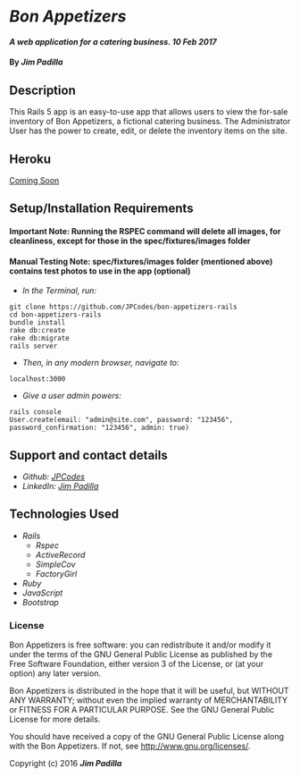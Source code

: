 # _Bon Appetizers_

#### _A web application for a catering business. 10 Feb 2017_

#### By _**Jim Padilla**_

## Description

This Rails 5 app is an easy-to-use app that allows users to view the for-sale inventory of Bon Appetizers, a fictional catering business. The Administrator User has the power to create, edit, or delete the inventory items on the site.

## Heroku
[Coming Soon](#)

## Setup/Installation Requirements
#### Important Note: Running the RSPEC command will delete all images, for cleanliness, except for those in the spec/fixtures/images folder
#### Manual Testing Note: spec/fixtures/images folder (mentioned above) contains test photos to use in the app (optional)

* _In the Terminal, run:_
```
git clone https://github.com/JPCodes/bon-appetizers-rails
cd bon-appetizers-rails
bundle install
rake db:create
rake db:migrate
rails server
```
* _Then, in any modern browser, navigate to:_
```
localhost:3000
```

* _Give a user admin powers:_
```
rails console
User.create(email: "admin@site.com", password: "123456", password_confirmation: "123456", admin: true)
```
## Support and contact details

* _Github: [JPCodes](https://github.com/JPCodes)_
* _LinkedIn: [Jim Padilla](https://www.linkedin.com/in/jpcodes)_

## Technologies Used

* _Rails_
  * _Rspec_
  * _ActiveRecord_
  * _SimpleCov_
  * _FactoryGirl_
* _Ruby_
* _JavaScript_
* _Bootstrap_

### License

Bon Appetizers is free software: you can redistribute it and/or modify it under the terms of the GNU General Public License as published by the Free Software Foundation, either version 3 of the License, or (at your option) any later version.

Bon Appetizers is distributed in the hope that it will be useful, but WITHOUT ANY WARRANTY; without even the implied warranty of MERCHANTABILITY or FITNESS FOR A PARTICULAR PURPOSE. See the GNU General Public License for more details.

You should have received a copy of the GNU General Public License along with the Bon Appetizers. If not, see http://www.gnu.org/licenses/.

Copyright (c) 2016 **_Jim Padilla_**
